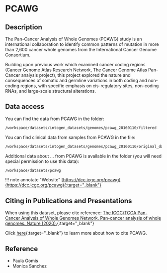 # PCAWG

## Description

The Pan-Cancer Analysis of Whole Genomes (PCAWG) study is an international collaboration to identify common patterns of mutation in more than 2,600 cancer whole genomes from the International Cancer Genome Consortium.

Building upon previous work which examined cancer coding regions (Cancer Genome Atlas Research Network, The Cancer Genome Atlas Pan-Cancer analysis project), this project explored the nature and consequences of somatic and germline variations in both coding and non-coding regions, with specific emphasis on cis-regulatory sites, non-coding RNAs, and large-scale structural alterations.



## Data access

You can find the data from PCAWG in the folder: 
```bash 
/workspace/datasets/intogen_datasets/genomes/pcawg_20160110/filtered
```


You can find clinical data from samples from PCAWG in the file:
```bash
/workspace/datasets/intogen_datasets/genomes/pcawg_20160110/original_data/pcawg_donor_clinical_August2016_v9.xlsx
```

Additional data about ... from PCAWG is available in the folder (you will need special permission to use this data):
```bash
/workspace/datasets/pcawg
```
	
!!! note annotate "Website" 
	[https://dcc.icgc.org/pcawg](https://dcc.icgc.org/pcawg){:target="_blank"}
	
	
## Citing in Publications and Presentations
When using this dataset, please cite reference: [The ICGC/TCGA Pan-Cancer Analysis of Whole Genomes Network. Pan-cancer analysis of whole genomes. Nature (2020).](https://www.nature.com/articles/s41586-020-1969-6#citeas){:target="_blank"}
	
Click [here](https://dcc.icgc.org/pcawg){:target="_blank"} to learn more about how to cite PCAWG.

## Reference
- Paula Gomis
- Monica Sanchez

